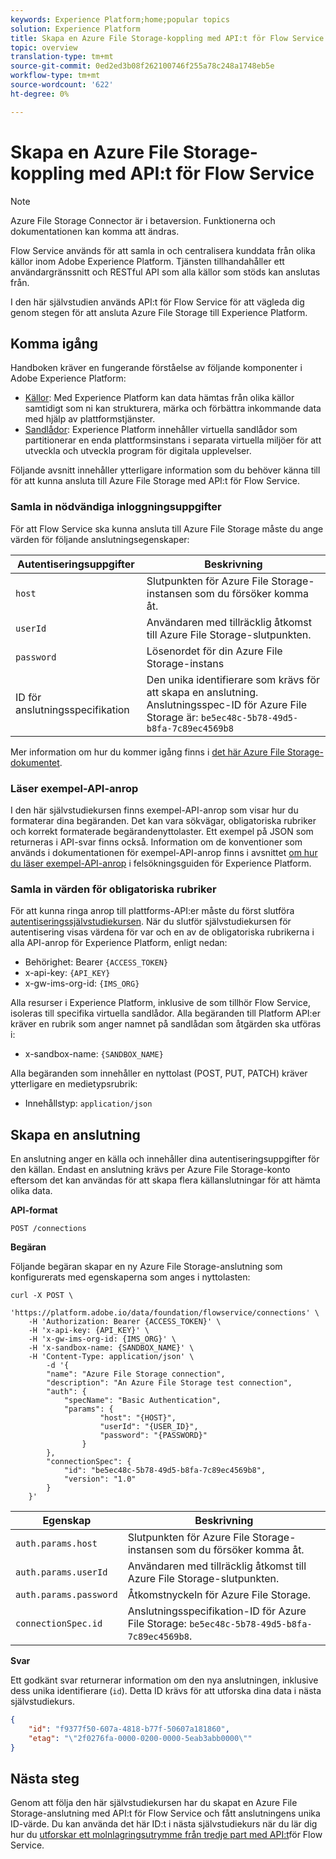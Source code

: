 ```yaml
---
keywords: Experience Platform;home;popular topics
solution: Experience Platform
title: Skapa en Azure File Storage-koppling med API:t för Flow Service
topic: overview
translation-type: tm+mt
source-git-commit: 0ed2ed3b08f262100746f255a78c248a1748eb5e
workflow-type: tm+mt
source-wordcount: '622'
ht-degree: 0%

---
```



# Skapa en Azure File Storage-koppling med API:t för Flow Service

>[!NOTE]
>Azure File Storage Connector är i betaversion. Funktionerna och dokumentationen kan komma att ändras.

Flow Service används för att samla in och centralisera kunddata från olika källor inom Adobe Experience Platform. Tjänsten tillhandahåller ett användargränssnitt och RESTful API som alla källor som stöds kan anslutas från.

I den här självstudien används API:t för Flow Service för att vägleda dig genom stegen för att ansluta Azure File Storage till Experience Platform.

## Komma igång

Handboken kräver en fungerande förståelse av följande komponenter i Adobe Experience Platform:

* [Källor](../../../../home.md): Med Experience Platform kan data hämtas från olika källor samtidigt som ni kan strukturera, märka och förbättra inkommande data med hjälp av plattformstjänster.
* [Sandlådor](../../../../../sandboxes/home.md): Experience Platform innehåller virtuella sandlådor som partitionerar en enda plattformsinstans i separata virtuella miljöer för att utveckla och utveckla program för digitala upplevelser.

Följande avsnitt innehåller ytterligare information som du behöver känna till för att kunna ansluta till Azure File Storage med API:t för Flow Service.

### Samla in nödvändiga inloggningsuppgifter

För att Flow Service ska kunna ansluta till Azure File Storage måste du ange värden för följande anslutningsegenskaper:

| Autentiseringsuppgifter | Beskrivning |
| ---------- | ----------- |
| `host` | Slutpunkten för Azure File Storage-instansen som du försöker komma åt. |
| `userId` | Användaren med tillräcklig åtkomst till Azure File Storage-slutpunkten. |
| `password` | Lösenordet för din Azure File Storage-instans |
| ID för anslutningsspecifikation | Den unika identifierare som krävs för att skapa en anslutning. Anslutningsspec-ID för Azure File Storage är: `be5ec48c-5b78-49d5-b8fa-7c89ec4569b8` |

Mer information om hur du kommer igång finns i [det här Azure File Storage-dokumentet](https://docs.microsoft.com/en-us/azure/storage/files/storage-how-to-use-files-windows).

### Läser exempel-API-anrop

I den här självstudiekursen finns exempel-API-anrop som visar hur du formaterar dina begäranden. Det kan vara sökvägar, obligatoriska rubriker och korrekt formaterade begärandenyttolaster. Ett exempel på JSON som returneras i API-svar finns också. Information om de konventioner som används i dokumentationen för exempel-API-anrop finns i avsnittet [om hur du läser exempel-API-anrop](../../../../../landing/troubleshooting.md#how-do-i-format-an-api-request) i felsökningsguiden för Experience Platform.

### Samla in värden för obligatoriska rubriker

För att kunna ringa anrop till plattforms-API:er måste du först slutföra [autentiseringssjälvstudiekursen](../../../../../tutorials/authentication.md). När du slutför självstudiekursen för autentisering visas värdena för var och en av de obligatoriska rubrikerna i alla API-anrop för Experience Platform, enligt nedan:

* Behörighet: Bearer `{ACCESS_TOKEN}`
* x-api-key: `{API_KEY}`
* x-gw-ims-org-id: `{IMS_ORG}`

Alla resurser i Experience Platform, inklusive de som tillhör Flow Service, isoleras till specifika virtuella sandlådor. Alla begäranden till Platform API:er kräver en rubrik som anger namnet på sandlådan som åtgärden ska utföras i:

* x-sandbox-name: `{SANDBOX_NAME}`

Alla begäranden som innehåller en nyttolast (POST, PUT, PATCH) kräver ytterligare en medietypsrubrik:

* Innehållstyp: `application/json`

## Skapa en anslutning

En anslutning anger en källa och innehåller dina autentiseringsuppgifter för den källan. Endast en anslutning krävs per Azure File Storage-konto eftersom det kan användas för att skapa flera källanslutningar för att hämta olika data.

**API-format**

```http
POST /connections
```

**Begäran**

Följande begäran skapar en ny Azure File Storage-anslutning som konfigurerats med egenskaperna som anges i nyttolasten:


```shell
curl -X POST \
    'https://platform.adobe.io/data/foundation/flowservice/connections' \
    -H 'Authorization: Bearer {ACCESS_TOKEN}' \
    -H 'x-api-key: {API_KEY}' \
    -H 'x-gw-ims-org-id: {IMS_ORG}' \
    -H 'x-sandbox-name: {SANDBOX_NAME}' \
    -H 'Content-Type: application/json' \
        -d '{
        "name": "Azure File Storage connection",
        "description": "An Azure File Storage test connection",
        "auth": {
            "specName": "Basic Authentication",
            "params": {
                    "host": "{HOST}",
                    "userId": "{USER_ID}",
                    "password": "{PASSWORD}"
                }
        },
        "connectionSpec": {
            "id": "be5ec48c-5b78-49d5-b8fa-7c89ec4569b8",
            "version": "1.0"
        }
    }'
```

| Egenskap | Beskrivning |
| --------- | ----------- |
| `auth.params.host` | Slutpunkten för Azure File Storage-instansen som du försöker komma åt. |
| `auth.params.userId` | Användaren med tillräcklig åtkomst till Azure File Storage-slutpunkten. |
| `auth.params.password` | Åtkomstnyckeln för Azure File Storage. |
| `connectionSpec.id` | Anslutningsspecifikation-ID för Azure File Storage: `be5ec48c-5b78-49d5-b8fa-7c89ec4569b8`. |

**Svar**

Ett godkänt svar returnerar information om den nya anslutningen, inklusive dess unika identifierare (`id`). Detta ID krävs för att utforska dina data i nästa självstudiekurs.

```json
{
    "id": "f9377f50-607a-4818-b77f-50607a181860",
    "etag": "\"2f0276fa-0000-0200-0000-5eab3abb0000\""
}
```

## Nästa steg

Genom att följa den här självstudiekursen har du skapat en Azure File Storage-anslutning med API:t för Flow Service och fått anslutningens unika ID-värde. Du kan använda det här ID:t i nästa självstudiekurs när du lär dig hur du [utforskar ett molnlagringsutrymme från tredje part med API:t](../../explore/cloud-storage.md)för Flow Service.

